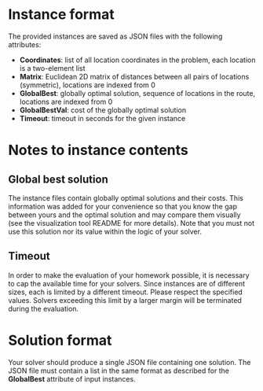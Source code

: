 # Instance format

The provided instances are saved as JSON files with the following attributes:

 * __Coordinates__: list of all location coordinates in the problem, each location is a two-element list
 * __Matrix__: Euclidean 2D matrix of distances between all pairs of locations (symmetric), locations are indexed from 0
 * __GlobalBest__: globally optimal solution, sequence of locations in the route, locations are indexed from 0
 * __GlobalBestVal__: cost of the globally optimal solution
 * __Timeout__: timeout in seconds for the given instance

# Notes to instance contents


## Global best solution

The instance files contain globally optimal solutions and their costs. This information was added for your convenience so that you know the gap between yours and the optimal solution and may compare them visually (see the visualization tool README for more details). Note that you must not use this solution nor its value within the logic of your solver.

## Timeout

In order to make the evaluation of your homework possible, it is necessary to cap the available time for your solvers. Since instances are of different sizes, each is limited by a different timeout. Please respect the specified values. Solvers exceeding this limit by a larger margin will be terminated during the evaluation.

# Solution format

Your solver should produce a single JSON file containing one solution. The JSON file must contain a list in the same format as described for the __GlobalBest__ attribute of input instances.


